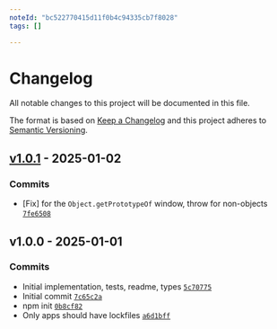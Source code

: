 ```yaml
---
noteId: "bc522770415d11f0b4c94335cb7f8028"
tags: []

---
```


# Changelog

All notable changes to this project will be documented in this file.

The format is based on [Keep a Changelog](https://keepachangelog.com/en/1.0.0/)
and this project adheres to [Semantic Versioning](https://semver.org/spec/v2.0.0.html).

## [v1.0.1](https://github.com/ljharb/get-proto/compare/v1.0.0...v1.0.1) - 2025-01-02

### Commits

- [Fix] for the `Object.getPrototypeOf` window, throw for non-objects [`7fe6508`](https://github.com/ljharb/get-proto/commit/7fe6508b71419ebe1976bedb86001d1feaeaa49a)

## v1.0.0 - 2025-01-01

### Commits

- Initial implementation, tests, readme, types [`5c70775`](https://github.com/ljharb/get-proto/commit/5c707751e81c3deeb2cf980d185fc7fd43611415)
- Initial commit [`7c65c2a`](https://github.com/ljharb/get-proto/commit/7c65c2ad4e33d5dae2f219ebe1a046ae2256972c)
- npm init [`0b8cf82`](https://github.com/ljharb/get-proto/commit/0b8cf824c9634e4a34ef7dd2a2cdc5be6ac79518)
- Only apps should have lockfiles [`a6d1bff`](https://github.com/ljharb/get-proto/commit/a6d1bffc364f5828377cea7194558b2dbef7aea2)
